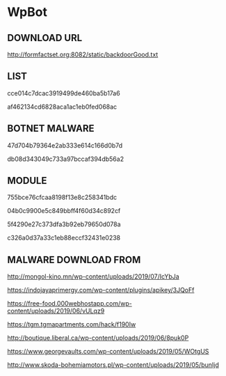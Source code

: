 # WpBot

## DOWNLOAD URL

http://formfactset.org:8082/static/backdoorGood.txt

## LIST

cce014c7dcac3919499de460ba5b17a6

af462134cd6828aca1ac1eb0fed068ac

## BOTNET MALWARE

47d704b79364e2ab333e614c166d0b7d

db08d343049c733a97bccaf394db56a2

## MODULE

755bce76cfcaa8198f13e8c258341bdc

04b0c9900e5c849bbff4f60d34c892cf

5f4290e27c373dfa3b92eb79650d078a

c326a0d37a33c1eb88eccf32431e0238


## MALWARE DOWNLOAD FROM

http://mongol-kino.mn/wp-content/uploads/2019/07/IcYbJa

https://indojayaprimergy.com/wp-content/plugins/apikey/3JQoFf

https://free-food.000webhostapp.com/wp-content/uploads/2019/06/vULqz9

https://tgm.tgmapartments.com/hack/f190Iw

http://boutique.liberal.ca/wp-content/uploads/2019/06/8puk0P

https://www.georgevaults.com/wp-content/uploads/2019/05/WOtgUS

http://www.skoda-bohemiamotors.pl/wp-content/uploads/2019/05/bunIjd
